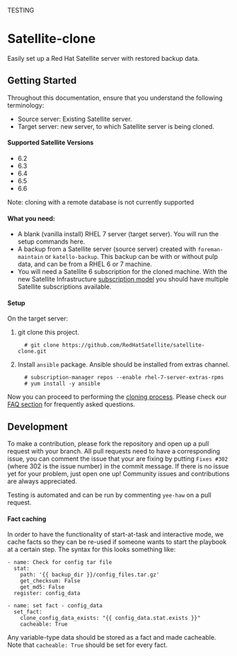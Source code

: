 TESTING
# Satellite-clone

Easily set up a Red Hat Satellite server with restored backup data.

## Getting Started
Throughout this documentation, ensure that you understand the following terminology:
- Source server: Existing Satellite server.
- Target server: new server, to which Satellite server is being cloned.

#### Supported Satellite Versions ####
- 6.2
- 6.3
- 6.4 
- 6.5
- 6.6

Note: cloning with a remote database is not currently supported

#### What you need: ####
  - A blank (vanilla install) RHEL 7 server (target server). You will run the setup commands here.
  - A backup from a Satellite server (source server) created with `foreman-maintain` or `katello-backup`. This backup can be with or without pulp data, and can be from a RHEL 6 or 7 machine.
  - You will need a Satellite 6 subscription for the cloned machine. With the new Satellite Infrastructure [subscription model](https://access.redhat.com/solutions/3382781) you should have multiple Satellite subscriptions available.

#### Setup ####

On the target server:

1. git clone this project.
   ```console
     # git clone https://github.com/RedHatSatellite/satellite-clone.git
   ```

2. Install `ansible` package.  Ansible should be installed from extras channel.
   ```console
     # subscription-manager repos --enable rhel-7-server-extras-rpms
     # yum install -y ansible
   ```

Now you can proceed to performing the [cloning process](docs/satellite-clone.md). Please check our [FAQ section](docs/faqs.md) for frequently asked questions.

## Development ##

To make a contribution, please fork the repository and open up a pull request with your branch. All pull requests need to have a corresponding issue, you can comment the issue that your are fixing by putting `Fixes #302` (where 302 is the issue number) in the commit message. If there is no issue yet for your problem, just open one up! Community issues and contributions are always appreciated.

Testing is automated and can be run by commenting `yee-haw` on a pull request.

#### Fact caching ####
In order to have the functionality of start-at-task and interactive mode, we cache facts so they can be re-used if someone wants to start the playbook at a certain step. The syntax for this looks something like:
```
- name: Check for config tar file
  stat:
    path: '{{ backup_dir }}/config_files.tar.gz'
    get_checksum: False
    get_md5: False
  register: config_data

- name: set fact - config_data
  set_fact:
    clone_config_data_exists: "{{ config_data.stat.exists }}"
    cacheable: True
```
Any variable-type data should be stored as a fact and made cacheable. Note that `cacheable: True` should be set for every fact.
